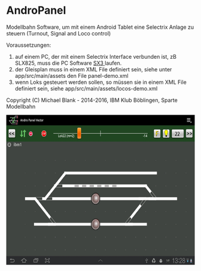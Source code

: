 # AndroPanel
Modellbahn Software, um mit einem Android Tablet eine Selectrix Anlage zu steuern (Turnout, Signal and Loco control)

Voraussetzungen:
1) auf einem PC, der mit einem Selectrix Interface verbunden ist, zB SLX825, muss die PC Software  <a href="http://www.ocale.net/sx3" target="_blank"> SX3 </a> laufen.
2) der Gleisplan muss in einem XML File definiert sein, siehe unter app/src/main/assets den File panel-demo.xml
3) wenn Loks gesteuert werden sollen, so müssen sie in einem XML File definiert sein, siehe app/src/main/assets/locos-demo.xml 

Copyright (C) Michael Blank - 2014-2016, IBM Klub Böblingen, Sparte Modellbahn

<p align="center">
  <img src="http://github.com/michael71/AndroPanel/blob/master/andropanel1.jpg" width="640" height="400"/>
</p>

